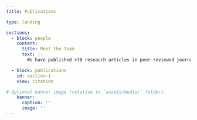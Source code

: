 ```yaml
---
title: Publications

type: landing

sections:
  - block: people
    content:
      title: Meet the Team
      text: |-
        We have published >70 reseacrh articles in peer-reviewed journals. Here, a small subset is presented. For an up to date list, please check the Google Scholar profile of the PIs.

  - block: publications
    id: section-1
    view: citation

# Optional banner image (relative to `assets/media/` folder).
    banner:
      caption: ''
      image: ''
---
```

